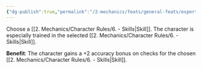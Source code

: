 ```yaml
---
{"dg-publish":true,"permalink":"/2-mechanics/feats/general-feats/expert/","noteIcon":""}
---
```


Choose a [[2. Mechanics/Character Rules/6. - Skills\|Skill]]. The character is especially trained in the selected [[2. Mechanics/Character Rules/6. - Skills\|Skill]].

**Benefit**: The character gains a +2 accuracy bonus on checks for the chosen [[2. Mechanics/Character Rules/6. - Skills\|Skill]].